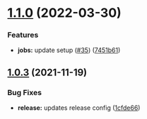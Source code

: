 # [1.1.0](https://github.com/newhighsco/circleci-orb/compare/v1.0.3...v1.1.0) (2022-03-30)


### Features

* **jobs:** update setup ([#35](https://github.com/newhighsco/circleci-orb/issues/35)) ([7451b61](https://github.com/newhighsco/circleci-orb/commit/7451b617844675a5f69a7b5ada043323e697ef87))

## [1.0.3](https://github.com/newhighsco/circleci-orb/compare/v1.0.2...v1.0.3) (2021-11-19)


### Bug Fixes

* **release:** updates release config ([1cfde66](https://github.com/newhighsco/circleci-orb/commit/1cfde66b9f709597de2ba3174cc9b3d682ecec15))
